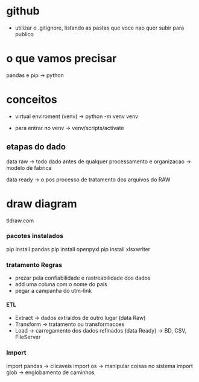 # github

- utilizar o .gitignore, listando as pastas que voce nao quer subir para publico 

# o que vamos precisar
pandas e pip -> python

# conceitos

- virtual enviroment (venv) -> python -m venv venv

- para entrar no venv -> venv/scripts/activate

## etapas do dado

data raw -> todo dado antes de qualquer processamento e organizacao -> modelo de fabrica 

data ready -> o pos processo de tratamento dos arquivos do RAW

# draw diagram
tldraw.com

### pacotes instalados

pip install pandas
pip install openpyxl
pip install xlsxwriter

### tratamento Regras

- prezar pela confiabilidade e rastreabilidade dos dados
- add uma coluna com o nome do pais 
- pegar a campanha do utm-link



#### ETL
- Extract -> dados extraidos de outro lugar (data Raw)
- Transform -> tratamento ou transformacoes
- Load -> carregamento dos dados refinados (data Ready) -> BD, CSV, FileServer



### Import

import pandas -> clicaveis
import os -> manipular coisas no sistema
import glob -> englobamento de caminhos 